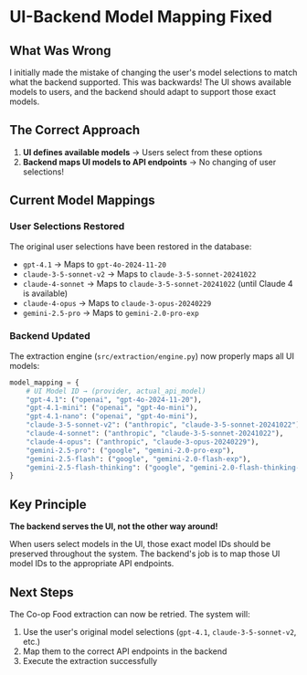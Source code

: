 # UI-Backend Model Mapping Fixed

## What Was Wrong
I initially made the mistake of changing the user's model selections to match what the backend supported. This was backwards! The UI shows available models to users, and the backend should adapt to support those exact models.

## The Correct Approach
1. **UI defines available models** → Users select from these options
2. **Backend maps UI models to API endpoints** → No changing of user selections!

## Current Model Mappings

### User Selections Restored
The original user selections have been restored in the database:
- `gpt-4.1` → Maps to `gpt-4o-2024-11-20` 
- `claude-3-5-sonnet-v2` → Maps to `claude-3-5-sonnet-20241022`
- `claude-4-sonnet` → Maps to `claude-3-5-sonnet-20241022` (until Claude 4 is available)
- `claude-4-opus` → Maps to `claude-3-opus-20240229`
- `gemini-2.5-pro` → Maps to `gemini-2.0-pro-exp`

### Backend Updated
The extraction engine (`src/extraction/engine.py`) now properly maps all UI models:

```python
model_mapping = {
    # UI Model ID → (provider, actual_api_model)
    "gpt-4.1": ("openai", "gpt-4o-2024-11-20"),
    "gpt-4.1-mini": ("openai", "gpt-4o-mini"),
    "gpt-4.1-nano": ("openai", "gpt-4o-mini"),
    "claude-3-5-sonnet-v2": ("anthropic", "claude-3-5-sonnet-20241022"),
    "claude-4-sonnet": ("anthropic", "claude-3-5-sonnet-20241022"),
    "claude-4-opus": ("anthropic", "claude-3-opus-20240229"),
    "gemini-2.5-pro": ("google", "gemini-2.0-pro-exp"),
    "gemini-2.5-flash": ("google", "gemini-2.0-flash-exp"),
    "gemini-2.5-flash-thinking": ("google", "gemini-2.0-flash-thinking-exp-01-21"),
}
```

## Key Principle
**The backend serves the UI, not the other way around!**

When users select models in the UI, those exact model IDs should be preserved throughout the system. The backend's job is to map those UI model IDs to the appropriate API endpoints.

## Next Steps
The Co-op Food extraction can now be retried. The system will:
1. Use the user's original model selections (`gpt-4.1`, `claude-3-5-sonnet-v2`, etc.)
2. Map them to the correct API endpoints in the backend
3. Execute the extraction successfully